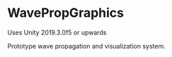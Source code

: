 # WavePropGraphics

Uses Unity 2019.3.0f5 or upwards

Prototype wave propagation and visualization system.

